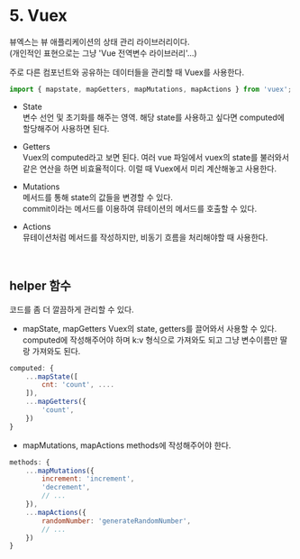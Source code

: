 # 5. Vuex

뷰엑스는 뷰 애플리케이션의 상태 관리 라이브러리이다.  
(개인적인 표현으로는 그냥 'Vue 전역변수 라이브러리'...)

주로 다른 컴포넌트와 공유하는 데이터들을 관리할 때 Vuex를 사용한다.

```js
import { mapstate, mapGetters, mapMutations, mapActions } from 'vuex';
```

- State  
  변수 선언 및 초기화를 해주는 영역. 해당 state를 사용하고 싶다면 computed에 할당해주어 사용하면 된다.

- Getters  
  Vuex의 computed라고 보면 된다. 여러 vue 파일에서 vuex의 state를 불러와서 같은 연산을 하면 비효율적이다. 이럴 때 Vuex에서 미리 계산해놓고 사용한다.

- Mutations  
  메서드를 통해 state의 값들을 변경할 수 있다.  
  commit이라는 메서드를 이용하여 뮤테이션의 메서드를 호출할 수 있다.

- Actions  
  뮤테이션처럼 메서드를 작성하지만, 비동기 흐름을 처리해야할 때 사용한다.

<br>

## helper 함수

코드를 좀 더 깔끔하게 관리할 수 있다.

- mapState, mapGetters
  Vuex의 state, getters를 끌어와서 사용할 수 있다.  
  computed에 작성해주어야 하며 k:v 형식으로 가져와도 되고 그냥 변수이름만 딸랑 가져와도 된다.

```js
computed: {
    ...mapState([
        cnt: 'count', ....
    ]),
    ...mapGetters({
        'count',
    })
}
```

- mapMutations, mapActions
  methods에 작성해주어야 한다.

```js
methods: {
    ...mapMutations({
        increment: 'increment',
        'decrement',
        // ...
    }),
    ...mapActions({
        randomNumber: 'generateRandomNumber',
        // ...
    })
}
```
